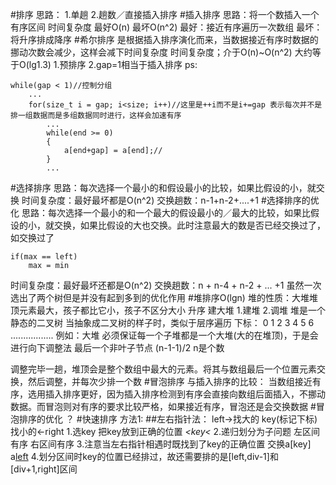 #排序
思路：
1.单趟
2.趟数／直接插入排序
#插入排序
思路：将一个数插入一个有序区间
时间复杂度
最好O(n) 最坏O(n^2)
最好：接近有序遍历一次数组
最坏：将升序排成降序
#希尔排序
是根据插入排序演化而来，当数据接近有序时数据的挪动次数会减少，这样会减下时间复杂度
时间复杂度；介于O(n)~O(n^2) 大约等于O(lg1.3)
1.预排序
2.gap=1相当于插入排序
ps:
```
while(gap < 1)//控制分组
	...
	for(size_t i = gap; i<size; i++)//这里是++i而不是i+=gap 表示每次并不是排一组数据而是多组数据同时进行，这样会加速有序
		...
		while(end >= 0)
		{
			a[end+gap] = a[end];//
		}
		...
```
#选择排序
思路：每次选择一个最小的和假设最小的比较，如果比假设的小，就交换
时间复杂度：最好最坏都是O(n^2) 交换趟数：n-1+n-2+....+1 
#选择排序的优化
思路：每次选择一个最小的和一个最大的假设最小的／最大的比较，如果比假设的小，就交换，如果比假设的大也交换。此时注意最大的数是否已经交换过了，如交换过了
```
if(max == left)
	max = min
```
时间复杂度：最好最坏还都是O(n^2) 交换趟数：n + n-4 + n-2 + ... +1
虽然一次选出了两个树但是并没有起到多到的优化作用
#堆排序O(lgn)
堆的性质：大堆堆顶元素最大，孩子都比它小，孩子不区分大小
升序 建大堆
1.建堆
2.调堆
堆是一个静态的二叉树
当抽象成二叉树的样子时，类似于层序遍历
下标：
		0
     1     2
   3  4  5  6
.................
例如：大堆
必须保证每一个子堆都是一个大堆(大的在堆顶)，于是会进行向下调整法
最后一个非叶子节点 (n-1-1)/2   n是个数 

调整完毕一趟，堆顶会是整个数组中最大的元素。将其与数组最后一个位置元素交换，然后调整，并每次少排一个数
#冒泡排序
与插入排序的比较：
当数组接近有序，选用插入排序更好，因为插入排序检测到有序会直接向数组后面插入，不挪动数据。而冒泡则对有序的要求比较严格，如果接近有序，冒泡还是会交换数据
#冒泡排序的优化
？
#快速排序
方法1:
##左右指针法：
left->找大的  key(标记下标)   找小的<-right
1.选key 把key放到正确的位置 _<key<_
2.递归划分为子问题 左区间有序 右区间有序
3.注意当左右指针相遇时既找到了key的正确位置 交换a[key] a[left](此时left=right)
4.划分区间时key的位置已经排过，故还需要排的是[left,div-1]和[div+1,right]区间

